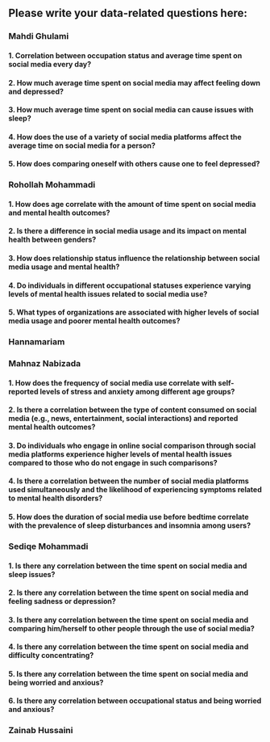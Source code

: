 ## Please write your data-related questions here:

### Mahdi Ghulami

#### 1. Correlation between occupation status and average time spent on social media every day?
#### 2. How much average time spent on social media may affect feeling down and depressed?
#### 3. How much average time spent on social media can cause issues with sleep?
#### 4. How does the use of a variety of social media platforms affect the average time on social media for a person?
#### 5. How does comparing oneself with others cause one to feel depressed?


### Rohollah Mohammadi

#### 1. How does age correlate with the amount of time spent on social media and mental health outcomes?
#### 2. Is there a difference in social media usage and its impact on mental health between genders?
#### 3. How does relationship status influence the relationship between social media usage and mental health?
#### 4. Do individuals in different occupational statuses experience varying levels of mental health issues related to social media use?
#### 5. What types of organizations are associated with higher levels of social media usage and poorer mental health outcomes?


### Hannamariam


### Mahnaz Nabizada

#### 1. How does the frequency of social media use correlate with self-reported levels of stress and anxiety among different age groups?
#### 2. Is there a correlation between the type of content consumed on social media (e.g., news, entertainment, social interactions) and reported mental health outcomes?
#### 3. Do individuals who engage in online social comparison through social media platforms experience higher levels of mental health issues compared to those who do not engage in such comparisons?
#### 4. Is there a correlation between the number of social media platforms used simultaneously and the likelihood of experiencing symptoms related to mental health disorders?
#### 5. How does the duration of social media use before bedtime correlate with the prevalence of sleep disturbances and insomnia among users?


### Sediqe Mohammadi

#### 1. Is there any correlation between the time spent on social media and sleep issues?
#### 2. Is there any correlation between the time spent on social media and feeling sadness or depression?
#### 3. Is there any correlation between the time spent on social media and comparing him/herself to other people through the use of social media?
#### 4. Is there any correlation between the time spent on social media and difficulty concentrating?
#### 5. Is there any correlation between the time spent on social media and being worried and anxious?
#### 6. Is there any correlation between occupational status and being worried and anxious?


### Zainab Hussaini


